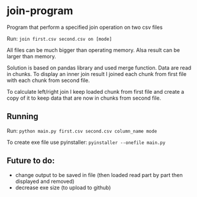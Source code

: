# join-program
Program that perform a specified join operation on two csv files

Run: `join first.csv second.csv on [mode]`

All files can be much bigger than operating memory. Alsa result can be larger than memory.

Solution is based on pandas library and used merge function.
Data are read in chunks. To display an inner join result 
I joined each chunk from first file with each chunk from second file.

To calculate left/right join I keep loaded chunk from first file and create a copy of it
to keep data that are now in chunks from second file.

## Running
Run:
`python main.py first.csv second.csv column_name mode`

To create exe file use pyinstaller:
`pyinstaller --onefile main.py`


## Future to do:
- change output to be saved in file (then loaded read part by part then displayed and removed)
- decrease exe size (to upload to github)